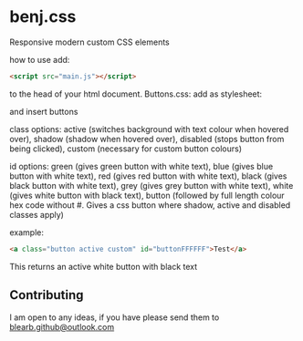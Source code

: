 # benj.css

Responsive modern custom CSS elements

how to use add: 
``` html
<script src="main.js"></script>
```
to the head of your html document.
Buttons.css: 
add as stylesheet:

and insert buttons

class options: active (switches background with text colour when hovered over),
shadow (shadow when hovered over),
disabled (stops button from being clicked),
custom (necessary for custom button colours)


id options: green (gives green button with white text), 
blue (gives blue button with white text),
red (gives red button with white text),
black (gives black button with white text),
grey (gives grey button with white text),
white (gives white button with black text),
button (followed by full length colour hex code without #. Gives a css button where shadow, active and disabled classes apply)

example:
``` html
<a class="button active custom" id="buttonFFFFFF">Test</a>
 ```
  This returns an active white button with black text



## Contributing ##

I am open to any ideas, if you have please send them to <a href="mailto: blearb.github@outlook.com">blearb.github@outlook.com</a>
